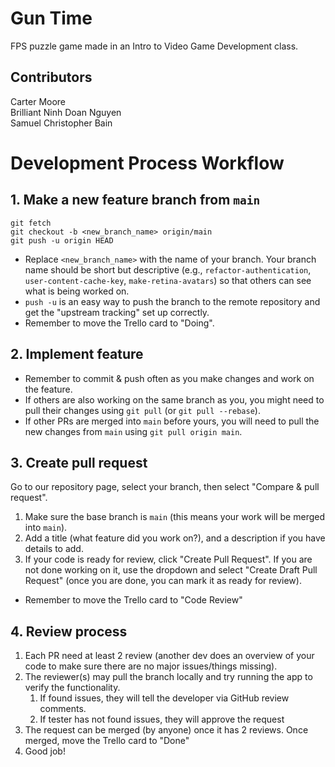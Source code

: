 # Gun Time

FPS puzzle game made in an Intro to Video Game Development class.

## Contributors
Carter Moore\
Brilliant Ninh Doan Nguyen\
Samuel Christopher Bain

# Development Process Workflow

## 1. Make a new feature branch from `main`
```
git fetch
git checkout -b <new_branch_name> origin/main
git push -u origin HEAD
```
- Replace `<new_branch_name>` with the name of your branch. Your branch name should be short but descriptive (e.g., `refactor-authentication`, `user-content-cache-key`, `make-retina-avatars`) so that others can see what is being worked on.
- `push -u` is an easy way to push the branch to the remote repository and get the "upstream tracking" set up correctly.
- Remember to move the Trello card to "Doing".

## 2. Implement feature
- Remember to commit & push often as you make changes and work on the feature.
- If others are also working on the same branch as you, you might need to pull their changes using `git pull` (or `git pull --rebase`).
- If other PRs are merged into `main` before yours, you will need to pull the new changes from `main` using `git pull origin main`.

## 3. Create pull request
Go to our repository page, select your branch, then select "Compare & pull request".
1. Make sure the base branch is `main` (this means your work will be merged into `main`).
2. Add a title (what feature did you work on?), and a description if you have details to add.
3. If your code is ready for review, click "Create Pull Request". If you are not done working on it, use the dropdown and select "Create Draft Pull Request" (once you are done, you can mark it as ready for review).
- Remember to move the Trello card to "Code Review"

## 4. Review process
1. Each PR need at least 2 review (another dev does an overview of your code to make sure there are no major issues/things missing).
2. The reviewer(s) may pull the branch locally and try running the app to verify the functionality.
   1. If found issues, they will tell the developer via GitHub review comments.
   2. If tester has not found issues, they will approve the request
3. The request can be merged (by anyone) once it has 2 reviews. Once merged, move the Trello card to "Done"
4. Good job!
